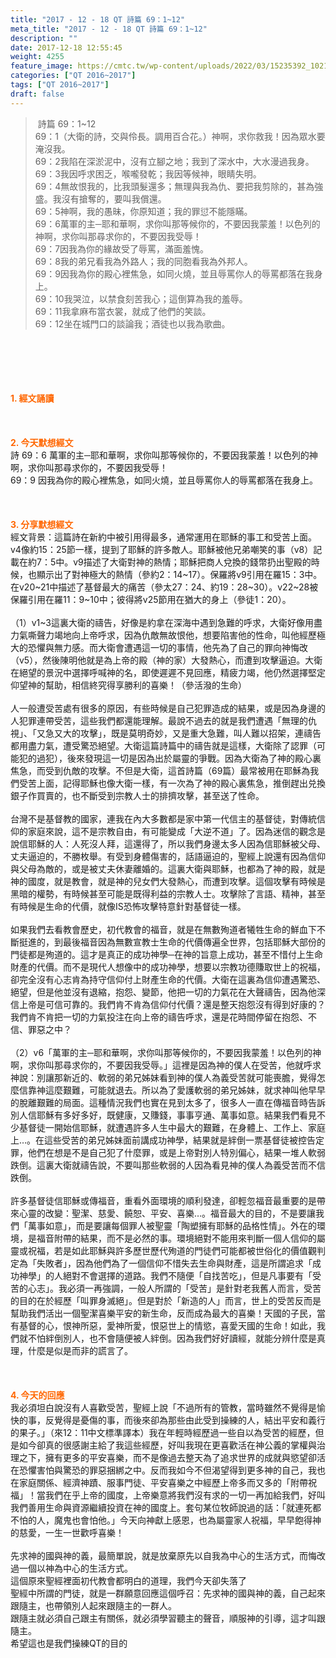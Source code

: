 ```yaml
---
title: "2017 - 12 - 18 QT 詩篇 69：1~12"
meta_title: "2017 - 12 - 18 QT 詩篇 69：1~12"
description: ""
date: 2017-12-18 12:55:45
weight: 4255
feature_image: https://cmtc.tw/wp-content/uploads/2022/03/15235392_10211799862337740_180693556567566654_o-1.webp
categories: ["QT 2016~2017"]
tags: ["QT 2016~2017"]
draft: false
---
```


<blockquote> 詩篇 69：1~12<br />
69：1（大衛的詩，交與伶長。調用百合花。）神啊，求你救我！因為眾水要淹沒我。<br />
69：2我陷在深淤泥中，沒有立腳之地；我到了深水中，大水漫過我身。<br />
69：3我因呼求困乏，喉嚨發乾；我因等候神，眼睛失明。<br />
69：4無故恨我的，比我頭髮還多；無理與我為仇、要把我剪除的，甚為強盛。我沒有搶奪的，要叫我償還。<br />
69：5神啊，我的愚昧，你原知道；我的罪愆不能隱瞞。<br />
69：6萬軍的主─耶和華啊，求你叫那等候你的，不要因我蒙羞！以色列的神啊，求你叫那尋求你的，不要因我受辱！<br />
69：7因我為你的緣故受了辱罵，滿面羞愧。<br />
69：8我的弟兄看我為外路人；我的同胞看我為外邦人。<br />
69：9因我為你的殿心裡焦急，如同火燒，並且辱罵你人的辱罵都落在我身上。<br />
69：10我哭泣，以禁食刻苦我心；這倒算為我的羞辱。<br />
69：11我拿麻布當衣裳，就成了他們的笑談。<br />
69：12坐在城門口的談論我；酒徒也以我為歌曲。</blockquote><br />
&nbsp;<br />
<br />
&nbsp;<br />
<br />
<span style="color: #ff6600;"><strong>1. </strong><strong>經文誦讀</strong></span><br />
<br />
<span style="color: #ff6600;"><strong> </strong></span><br />
<br />
<span style="color: #ff6600;"><strong>2. 今天默想</strong><strong>經文<br />
</strong></span>詩 69：6 萬軍的主─耶和華啊，求你叫那等候你的，不要因我蒙羞！以色列的神啊，求你叫那尋求你的，不要因我受辱！<br />
69：9 因我為你的殿心裡焦急，如同火燒，並且辱罵你人的辱罵都落在我身上。<br />
<br />
&nbsp;<br />
<br />
<span style="color: #ff6600;"><strong>3. 分享默想經文<br />
</strong></span>經文背景：這篇詩在新約中被引用得最多，通常運用在耶穌的事工和受苦上面。v4像約15：25節一樣，提到了耶穌的許多敵人。耶穌被他兄弟嘲笑的事（v8）記載在約7：5中。v9描述了大衛對神的熱情；耶穌把商人兌換的錢幣扔出聖殿的時候，也顯示出了對神極大的熱情（參約2：14~17）。保羅將v9引用在羅15：3中。在v20~21中描述了基督最大的痛苦（參太27：24、約19：28~30）。v22~28被保羅引用在羅11：9~10中；彼得將v25節用在猶大的身上（參徒1：20）。<br />
<br />
（1）v1~3這裏大衛的禱告，好像是約拿在深海中遇到急難的呼求，大衛好像用盡力氣嘶聲力竭地向上帝呼求，因為仇敵無故恨他，想要陷害他的性命，叫他經歷極大的恐懼與無力感。而大衛會遭遇這一切的事情，他先為了自己的罪向神悔改（v5），然後陳明他就是為上帝的殿（神的家）大發熱心，而遭到攻擊逼迫。大衛在絕望的景況中選擇呼喊神的名，即使遲遲不見回應，精疲力竭，他仍然選擇堅定仰望神的幫助，相信終究得享勝利的喜樂！（參活潑的生命）<br />
<br />
人一般遭受苦處有很多的原因，有些時候是自己犯罪造成的結果，或是因為身邊的人犯罪連帶受苦，這些我們都還能理解。最說不過去的就是我們遭遇「無理的仇視」、「又急又大的攻擊」，既是莫明奇妙，又是重大急難，叫人難以招架，連禱告都用盡力氣，遭受驚恐絕望。大衛這篇詩篇中的禱告就是這樣，大衛除了認罪（可能犯的過犯），後來發現這一切是因為出於屬靈的爭戰。因為大衛為了神的殿心裏焦急，而受到仇敵的攻擊。不但是大衛，這首詩篇（69篇）最常被用在耶穌為我們受苦上面，記得耶穌也像大衛一樣，有一次為了神的殿心裏焦急，推倒趕出兑換銀子作買賣的，也不斷受到宗教人士的排擠攻擊，甚至送了性命。<br />
<br />
台灣不是基督教的國家，連我在內大多數都是家中第一代信主的基督徒，對傳統信仰的家庭來說，這不是宗教自由，有可能變成「大逆不道」了。因為迷信的觀念是說信耶穌的人：人死沒人拜，這還得了，所以我們身邊太多人因為信耶穌被父母、丈夫逼迫的，不勝枚舉。有受到身體傷害的，話語逼迫的，聖經上說還有因為信仰與父母為敵的，或是被丈夫休妻離婚的。這裏大衛與耶穌，也都為了神的殿，就是神的國度，就是教會，就是神的兒女們大發熱心，而遭到攻擊。這個攻擊有時候是黑暗的權勢，有時候甚至可能是既得利益的宗教人士。攻擊除了言語、精神，甚至有時候是生命的代價，就像IS恐怖攻擊特意針對基督徒一樣。<br />
<br />
如果我們去看教會歷史，初代教會的福音，就是在無數殉道者犧牲生命的鮮血下不斷挺進的，到最後福音因為無數宣教士生命的代價傳遍全世界，包括耶穌大部份的門徒都是殉道的。這才是真正的成功神學─在神的旨意上成功，甚至不惜付上生命財產的代價。而不是現代人想像中的成功神學，想要以宗教功德賺取世上的祝福，卻完全沒有心志肯為持守信仰付上財產生命的代價。大衛在這裏為信仰遭遇驚恐、絕望，但是他並沒有退縮，抱怨、變節，他把一切的力氣花在大聲禱告，因為他深信上帝是可信可靠的。我們肯不肯為信仰付代價？還是整天抱怨沒有得到好康的？我們肯不肯把一切的力氣投注在向上帝的禱告呼求，還是花時間停留在抱怨、不信、罪惡之中？<br />
<br />
（2）v6「萬軍的主─耶和華啊，求你叫那等候你的，不要因我蒙羞！以色列的神啊，求你叫那尋求你的，不要因我受辱。」這裡是因為神的僕人在受苦，他就呼求神說：別讓那新近的、軟弱的弟兄姊妹看到神的僕人為義受苦就可能喪膽，覺得怎麼信靠神這麼艱難，可能就退去。所以為了愛護軟弱的弟兄姊妹，就求神叫他早早的脫離艱難的局面。這種情況我們也實在見到太多了，很多人一直在傳福音時告訴別人信耶穌有多好多好，既健康，又賺錢，事事亨通、萬事如意。結果我們看見不少基督徒一開始信耶穌，就遭遇許多人生中最大的艱難，在身體上、工作上、家庭上…。在這些受苦的弟兄姊妹面前講成功神學，結果就是絆倒一票基督徒被控告定罪，他們在想是不是自己犯了什麼罪，或是上帝對別人特別偏心，結果一堆人軟弱跌倒。這裏大衛就禱告說，不要叫那些軟弱的人因為看見神的僕人為義受苦而不信跌倒。<br />
<br />
許多基督徒信耶穌或傳福音，重看外面環境的順利發達，卻輕忽福音最重要的是帶來心靈的改變：聖潔、慈愛、饒恕、平安、喜樂…。福音最大的目的，不是要讓我們「萬事如意」，而是要讓每個罪人被聖靈「陶塑擁有耶穌的品格性情」。外在的環境，是福音附帶的結果，而不是必然的事。環境絕對不能用來判斷一個人信仰的屬靈或祝福，若是如此耶穌與許多歷世歷代殉道的門徒們可能都被世俗化的價值觀判定為「失敗者」，因為他們為了一個信仰不惜失去生命與財產，這是所謂追求「成功神學」的人絕對不會選擇的道路。我們不隨便「自找苦吃」，但是凡事要有「受苦的心志」。我必須一再強調，一般人所謂的「受苦」是針對老我舊人而言，受苦的目的在於經歷「叫罪身滅絕」。但是對於「新造的人」而言，世上的受苦反而是幫助我們活出一個聖潔喜樂平安的新生命，反而成為最大的喜樂！天國的子民，當有基督的心，恨神所惡，愛神所愛，恨惡世上的情慾，喜愛天國的生命！如此，我們就不怕絆倒別人，也不會隨便被人絆倒。因為我們好好讀經，就能分辨什麼是真理，什麼是似是而非的謊言了。<br />
<br />
&nbsp;<br />
<br />
<span style="color: #ff6600;"><strong>4. 今天的回應<br />
</strong></span>我必須坦白說沒有人喜歡受苦，聖經上說「不過所有的管教，當時雖然不覺得是愉快的事，反覺得是憂傷的事，而後來卻為那些由此受到操練的人，結出平安和義行的果子。」（來12：11中文標準譯本）我在年輕時經歷過一些自以為受苦的經歷，但是如今卻真的很感謝主給了我這些經歷，好叫我現在更喜歡活在神公義的掌權與治理之下，擁有更多的平安喜樂，而不是像過去整天為了追求世界的成就與慾望卻活在恐懼害怕與驚恐的罪惡捆綁之中。反而我如今不但渴望得到更多神的自己，我也在家庭關係、經濟神蹟、服事門徒、平安喜樂之中經歷上帝多而又多的「附帶祝福」！當我們在乎上帝的國度，上帝樂意將我們沒有求的一切一再加給我們，好叫我們善用生命與資源繼續投資在神的國度上。套句某位牧師說過的話：「就連死都不怕的人，魔鬼也會怕他。」今天向神獻上感恩，也為屬靈家人祝福，早早飽得神的慈愛，一生一世歡呼喜樂！<br />
<br />
先求神的國與神的義，最簡單說，就是放棄原先以自我為中心的生活方式，而悔改過一個以神為中心的生活方式。<br />
這個原來聖經裡面初代教會都明白的道理，我們今天卻失落了<br />
聖經中所謂的門徒，就是一群願意回應這個呼召：先求神的國與神的義，自己起來跟隨主，也帶領別人起來跟隨主的一群人。<br />
跟隨主就必須自己跟主有關係，就必須學習聽主的聲音，順服神的引導，這才叫跟隨主。<br />
希望這也是我們操練QT的目的<br />
<br />
&nbsp;
        